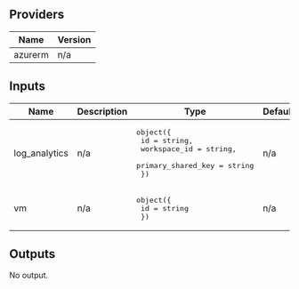 ## Providers

| Name | Version |
|------|---------|
| azurerm | n/a |

## Inputs

| Name | Description | Type | Default | Required |
|------|-------------|------|---------|:--------:|
| log\_analytics | n/a | <pre>object({<br>    id                 = string,<br>    workspace_id       = string,<br>    primary_shared_key = string<br>  })</pre> | n/a | yes |
| vm | n/a | <pre>object({<br>    id = string<br>  })</pre> | n/a | yes |

## Outputs

No output.

